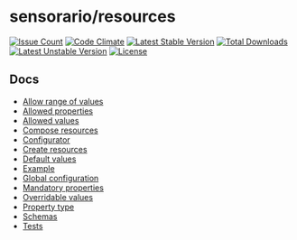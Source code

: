# sensorario/resources

[![Issue Count](https://codeclimate.com/github/sensorario/resources/badges/issue_count.svg)](https://codeclimate.com/github/sensorario/resources) [![Code Climate](https://codeclimate.com/github/sensorario/resources/badges/gpa.svg)](https://codeclimate.com/github/sensorario/resources) [![Latest Stable Version](https://poser.pugx.org/sensorario/resources/v/stable)](https://packagist.org/packages/sensorario/resources) [![Total Downloads](https://poser.pugx.org/sensorario/resources/downloads)](https://packagist.org/packages/sensorario/resources) [![Latest Unstable Version](https://poser.pugx.org/sensorario/resources/v/unstable)](https://packagist.org/packages/sensorario/resources) [![License](https://poser.pugx.org/sensorario/resources/license)](https://packagist.org/packages/sensorario/resources)

## Docs

 - [Allow range of values][13]
 - [Allowed properties][3]
 - [Allowed values][4]
 - [Compose resources][9]
 - [Configurator][7]
 - [Create resources][1]
 - [Default values][2]
 - [Example][10]
 - [Global configuration][12]
 - [Mandatory properties][5]
 - [Overridable values][11]
 - [Property type][6]
 - [Schemas][14]
 - [Tests][8]

 [1]: doc/create-resources.md
 [2]: doc/default-property-value.md
 [3]: doc/define-allowed-properties.md
 [4]: doc/define-allowed-values.md
 [5]: doc/define-mandatory-properties.md
 [6]: doc/define-property-type.md
 [7]: doc/define-resources-via-array.md
 [8]: doc/tests.md
 [9]: doc/compose-resources.md
 [10]: doc/example.md
 [11]: doc/overridable.md
 [12]: doc/globals.md
 [13]: doc/ranges.md
 [14]: doc/schema.md
